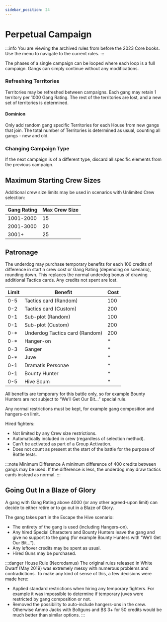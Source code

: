```yaml
---
sidebar_position: 24
---
```


# Perpetual Campaign

:::info
You are viewing the archived rules from before the 2023 Core books. Use the menu to navigate to the current rules.
:::

The phases of a single campaign can be looped where each loop is a full campaign. Gangs can simply continue without any modifications.

### Refreshing Territories

Territories may be refreshed between campaigns. Each gang may retain 1 territory per 1000 Gang Rating. The rest of the territories are lost, and a new set of territories is determined.

#### Dominion

Only add random gang specific Territories for each House from new gangs that join. The total number of Territories is determined as usual, counting all gangs - new and old.

### Changing Campaign Type

If the next campaign is of a different type, discard all specific elements from the previous campaign.

## Maximum Starting Crew Sizes

Additional crew size limits may be used in scenarios with Unlimited Crew selection:

| Gang Rating | Max Crew Size |
| ----------- | ------------- |
| 1001-2000   | 15            |
| 2001-3000   | 20            |
| 3001+       | 25            |

## Patronage

The underdog may purchase temporary benefits for each 100 credits of difference in startin crew cost or Gang Rating (depending on scenario), rounding down. This replaces the normal underdog bonus of drawing additional Tactics cards. Any credits not spent are lost.

| Limit | Benefit                        | Cost |
| ----- | ------------------------------ | ---- |
| 0-5   | Tactics card (Random)          | 100  |
| 0-2   | Tactics card (Custom)          | 200  |
| 0-1   | Sub-plot (Random)              | 100  |
| 0-1   | Sub-plot (Custom)              | 200  |
| 0-\*  | Underdog Tactics card (Random) | 200  |
| 0-\*  | Hanger-on                      | \*   |
| 0-3   | Ganger                         | \*   |
| 0-\*  | Juve                           | \*   |
| 0-1   | Dramatis Personae              | \*   |
| 0-1   | Bounty Hunter                  | \*   |
| 0-5   | Hive Scum                      | \*   |

All benefits are temporary for this battle only, so for example Bounty Hunters are not subject to “We’ll Get Our Bit…” special rule.

Any normal restrictions must be kept, for example gang composition and hangers-on limit.

Hired fighters:

- Not limited by any Crew size restrictions.
- Automatically included in crew (regardless of selection method).
- Can't be activated as part of a Group Activation.
- Does not count as present at the start of the battle for the purpose of Bottle tests.

:::note Minimum Difference
A minimum difference of 400 credits between gangs may be used. If the difference is less, the underdog may draw tactics cards instead as normal.
:::

## Going Out In a Blaze of Glory

A gang with Gang Rating above 4000 (or any other agreed-upon limit) can decide to either retire or to go out in a Blaze of Glory.

The gang takes part in the Escape the Hive scenario:

- The entirety of the gang is used (including Hangers-on).
- Any hired Special Characters and Bounty Hunters leave the gang and give no support to the gang (for example Bounty Hunters with “We’ll Get Our Bit…”).
- Any leftover credits may be spent as usual.
- Hired Guns may be purchased.

:::danger House Rule (Necrodamus)
The original rules released in White Dwarf (May 2019) was extremely messy with numerous problems and contradictions. To make any kind of sense of this, a few decisions were made here:

- Applied standard restrictions when hiring any temporary fighters. For example it was impossible to determine if temporary juves were restricted by gang composition or not.
- Removed the possibility to auto-include hangers-ons in the crew. Otherwise Ammo Jacks with Boltguns and BS 3+ for 50 credits would be much better than similar options.
  :::
